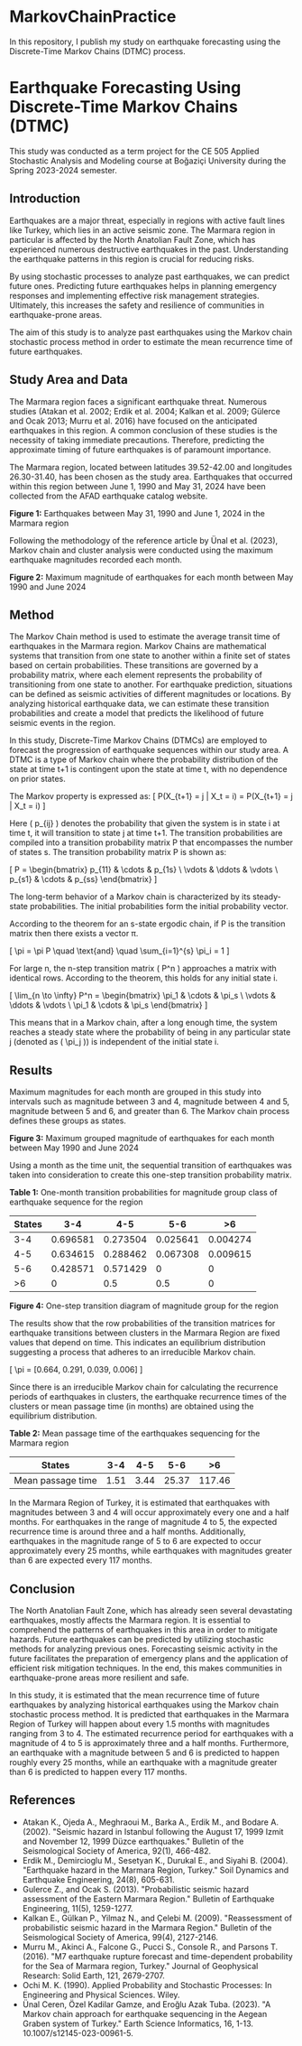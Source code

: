 # MarkovChainPractice
In this repository, I publish my study on earthquake forecasting using the Discrete-Time Markov Chains (DTMC) process.


# Earthquake Forecasting Using Discrete-Time Markov Chains (DTMC)
This study was conducted as a term project for the CE 505 Applied Stochastic Analysis and Modeling course at Boğaziçi University during the Spring 2023-2024 semester.

## Introduction

Earthquakes are a major threat, especially in regions with active fault lines like Turkey, which lies in an active seismic zone. The Marmara region in particular is affected by the North Anatolian Fault Zone, which has experienced numerous destructive earthquakes in the past. Understanding the earthquake patterns in this region is crucial for reducing risks.

By using stochastic processes to analyze past earthquakes, we can predict future ones. Predicting future earthquakes helps in planning emergency responses and implementing effective risk management strategies. Ultimately, this increases the safety and resilience of communities in earthquake-prone areas.

The aim of this study is to analyze past earthquakes using the Markov chain stochastic process method in order to estimate the mean recurrence time of future earthquakes.

## Study Area and Data

The Marmara region faces a significant earthquake threat. Numerous studies (Atakan et al. 2002; Erdik et al. 2004; Kalkan et al. 2009; Gülerce and Ocak 2013; Murru et al. 2016) have focused on the anticipated earthquakes in this region. A common conclusion of these studies is the necessity of taking immediate precautions. Therefore, predicting the approximate timing of future earthquakes is of paramount importance.

The Marmara region, located between latitudes 39.52-42.00 and longitudes 26.30-31.40, has been chosen as the study area. Earthquakes that occurred within this region between June 1, 1990 and May 31, 2024 have been collected from the AFAD earthquake catalog website.

**Figure 1:** Earthquakes between May 31, 1990 and June 1, 2024 in the Marmara region

Following the methodology of the reference article by Ünal et al. (2023), Markov chain and cluster analysis were conducted using the maximum earthquake magnitudes recorded each month. 

**Figure 2:** Maximum magnitude of earthquakes for each month between May 1990 and June 2024

## Method

The Markov Chain method is used to estimate the average transit time of earthquakes in the Marmara region. Markov Chains are mathematical systems that transition from one state to another within a finite set of states based on certain probabilities. These transitions are governed by a probability matrix, where each element represents the probability of transitioning from one state to another. For earthquake prediction, situations can be defined as seismic activities of different magnitudes or locations. By analyzing historical earthquake data, we can estimate these transition probabilities and create a model that predicts the likelihood of future seismic events in the region.

In this study, Discrete-Time Markov Chains (DTMCs) are employed to forecast the progression of earthquake sequences within our study area. A DTMC is a type of Markov chain where the probability distribution of the state at time t+1 is contingent upon the state at time t, with no dependence on prior states. 

The Markov property is expressed as:
\[ P(X_{t+1} = j | X_t = i) = P(X_{t+1} = j | X_t = i) \]

Here \( p_{ij} \) denotes the probability that given the system is in state i at time t, it will transition to state j at time t+1. The transition probabilities are compiled into a transition probability matrix P that encompasses the number of states s. The transition probability matrix P is shown as:

\[ P = \begin{bmatrix}
p_{11} & \cdots & p_{1s} \\
\vdots & \ddots & \vdots \\
p_{s1} & \cdots & p_{ss}
\end{bmatrix} \]

The long-term behavior of a Markov chain is characterized by its steady-state probabilities. The initial probabilities form the initial probability vector.

According to the theorem for an s-state ergodic chain, if P is the transition matrix then there exists a vector π.

\[ \pi = \pi P \quad \text{and} \quad \sum_{i=1}^{s} \pi_i = 1 \]

For large n, the n-step transition matrix \( P^n \) approaches a matrix with identical rows. According to the theorem, this holds for any initial state i.

\[ \lim_{n \to \infty} P^n = \begin{bmatrix}
\pi_1 & \cdots & \pi_s \\
\vdots & \ddots & \vdots \\
\pi_1 & \cdots & \pi_s
\end{bmatrix} \]

This means that in a Markov chain, after a long enough time, the system reaches a steady state where the probability of being in any particular state j (denoted as \( \pi_j \)) is independent of the initial state i.

## Results

Maximum magnitudes for each month are grouped in this study into intervals such as magnitude between 3 and 4, magnitude between 4 and 5, magnitude between 5 and 6, and greater than 6. The Markov chain process defines these groups as states.

**Figure 3:** Maximum grouped magnitude of earthquakes for each month between May 1990 and June 2024

Using a month as the time unit, the sequential transition of earthquakes was taken into consideration to create this one-step transition probability matrix.

**Table 1:** One-month transition probabilities for magnitude group class of earthquake sequence for the region

| States | 3-4      | 4-5      | 5-6      | >6       |
|--------|----------|----------|----------|----------|
| 3-4    | 0.696581 | 0.273504 | 0.025641 | 0.004274 |
| 4-5    | 0.634615 | 0.288462 | 0.067308 | 0.009615 |
| 5-6    | 0.428571 | 0.571429 | 0        | 0        |
| >6     | 0        | 0.5      | 0.5      | 0        |

**Figure 4:** One-step transition diagram of magnitude group for the region

The results show that the row probabilities of the transition matrices for earthquake transitions between clusters in the Marmara Region are fixed values that depend on time. This indicates an equilibrium distribution suggesting a process that adheres to an irreducible Markov chain.

\[ \pi = [0.664, 0.291, 0.039, 0.006] \]

Since there is an irreducible Markov chain for calculating the recurrence periods of earthquakes in clusters, the earthquake recurrence times of the clusters or mean passage time (in months) are obtained using the equilibrium distribution.

**Table 2:** Mean passage time of the earthquakes sequencing for the Marmara region

| States | 3-4   | 4-5   | 5-6   | >6    |
|--------|-------|-------|-------|-------|
| Mean passage time | 1.51  | 3.44  | 25.37 | 117.46|

In the Marmara Region of Turkey, it is estimated that earthquakes with magnitudes between 3 and 4 will occur approximately every one and a half months. For earthquakes in the range of magnitude 4 to 5, the expected recurrence time is around three and a half months. Additionally, earthquakes in the magnitude range of 5 to 6 are expected to occur approximately every 25 months, while earthquakes with magnitudes greater than 6 are expected every 117 months.

## Conclusion

The North Anatolian Fault Zone, which has already seen several devastating earthquakes, mostly affects the Marmara region. It is essential to comprehend the patterns of earthquakes in this area in order to mitigate hazards. Future earthquakes can be predicted by utilizing stochastic methods for analyzing previous ones. Forecasting seismic activity in the future facilitates the preparation of emergency plans and the application of efficient risk mitigation techniques. In the end, this makes communities in earthquake-prone areas more resilient and safe.

In this study, it is estimated that the mean recurrence time of future earthquakes by analyzing historical earthquakes using the Markov chain stochastic process method. It is predicted that earthquakes in the Marmara Region of Turkey will happen about every 1.5 months with magnitudes ranging from 3 to 4. The estimated recurrence period for earthquakes with a magnitude of 4 to 5 is approximately three and a half months. Furthermore, an earthquake with a magnitude between 5 and 6 is predicted to happen roughly every 25 months, while an earthquake with a magnitude greater than 6 is predicted to happen every 117 months.

## References

- Atakan K., Ojeda A., Meghraoui M., Barka A., Erdik M., and Bodare A. (2002). "Seismic hazard in Istanbul following the August 17, 1999 Izmit and November 12, 1999 Düzce earthquakes." Bulletin of the Seismological Society of America, 92(1), 466-482.
- Erdik M., Demircioglu M., Sesetyan K., Durukal E., and Siyahi B. (2004). "Earthquake hazard in the Marmara Region, Turkey." Soil Dynamics and Earthquake Engineering, 24(8), 605-631.
- Gulerce Z., and Ocak S. (2013). "Probabilistic seismic hazard assessment of the Eastern Marmara Region." Bulletin of Earthquake Engineering, 11(5), 1259-1277.
- Kalkan E., Gülkan P., Yilmaz N., and Çelebi M. (2009). "Reassessment of probabilistic seismic hazard in the Marmara Region." Bulletin of the Seismological Society of America, 99(4), 2127-2146.
- Murru M., Akinci A., Falcone G., Pucci S., Console R., and Parsons T. (2016). "M7 earthquake rupture forecast and time-dependent probability for the Sea of Marmara region, Turkey." Journal of Geophysical Research: Solid Earth, 121, 2679-2707.
- Ochi M. K. (1990). Applied Probability and Stochastic Processes: In Engineering and Physical Sciences. Wiley.
- Ünal Ceren, Özel Kadilar Gamze, and Eroğlu Azak Tuba. (2023). "A Markov chain approach for earthquake sequencing in the Aegean Graben system of Turkey." Earth Science Informatics, 16, 1-13. 10.1007/s12145-023-00961-5.
